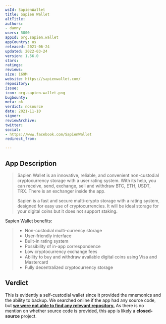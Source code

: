 ```yaml
---
wsId: SapienWallet
title: Sapien Wallet
altTitle: 
authors:
- danny
users: 5000
appId: org.sapien.wallet
appCountry: us
released: 2021-06-24
updated: 2022-03-24
version: 1.56.0
stars: 
ratings: 
reviews: 
size: 169M
website: https://sapienwallet.com/
repository: 
issue: 
icon: org.sapien.wallet.png
bugbounty: 
meta: ok
verdict: nosource
date: 2021-11-10
signer: 
reviewArchive: 
twitter: 
social:
- https://www.facebook.com/SapienWallet
redirect_from: 

---
```


## App Description

> Sapien Wallet is an innovative, reliable, and convenient non-custodial cryptocurrency storage with a user rating system. With its help, you can receive, send, exchange, sell and withdraw BTC, ETH, USDT, TRX. There is an exchanger inside the app.
>
> Sapien is a fast and secure multi-crypto storage with a rating system, designed for easy use of cryptocurrencies. It will be ideal storage for your digital coins but it does not support staking.
>
Sapien Wallet benefits:
> - Non-custodial multi-currency storage
> - User-friendly interface
> - Built-in rating system
> - Possibility of in-app correspondence
> - Low cryptocurrency exchange fees
> - Ability to buy and withdraw available digital coins using Visa and Mastercard
> - Fully decentralized cryptocurrency storage

## Verdict

This is evidently a self-custodial wallet since it provided the mnemonics and the ability to backup. We searched online if the app had any source code, but [**we were not able to find any relevant repository.**](https://github.com/search?q=sapien+wallet&type=repositories) As there is no mention on whether source code is provided, this app is likely a **closed-source** project.
